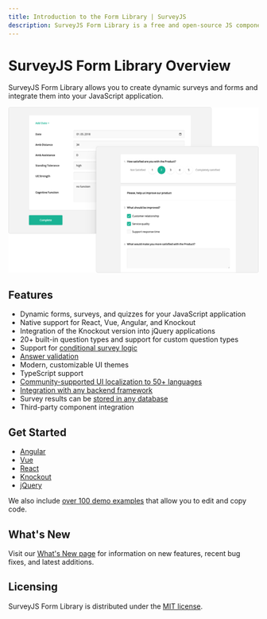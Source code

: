 ```yaml
---
title: Introduction to the Form Library | SurveyJS
description: SurveyJS Form Library is a free and open-source JS component that allows you to configure and run on-page forms and pop-up surveys in a web app.
---
```

# SurveyJS Form Library Overview

SurveyJS Form Library allows you to create dynamic surveys and forms and integrate them into your JavaScript application. 

![SurveyJS Form Library](images/overview.png)

## Features

- Dynamic forms, surveys, and quizzes for your JavaScript application
- Native support for React, Vue, Angular, and Knockout
- Integration of the Knockout version into jQuery applications
- 20+ built-in question types and support for custom question types
- Support for [conditional survey logic](https://surveyjs.io/Documentation/Library?id=design-survey-conditional-logic)
- [Answer validation](https://surveyjs.io/Documentation/Library?id=data-validation)
- Modern, customizable UI themes
- TypeScript support
- [Community-supported UI localization to 50+ languages](https://surveyjs.io/Documentation/Library?id=localization)
- [Integration with any backend framework](https://surveyjs.io/Documentation?id=Integration-with-Backend)
- Survey results can be [stored in any database](https://surveyjs.io/Documentation/Library?id=handle-survey-results-store)
- Third-party component integration

## Get Started

- [Angular](https://surveyjs.io/Documentation/Library?id=get-started-angular)
- [Vue](https://surveyjs.io/Documentation/Library?id=get-started-vue)
- [React](https://surveyjs.io/Documentation/Library?id=get-started-react)
- [Knockout](https://surveyjs.io/Documentation/Library?id=get-started-knockout)
- [jQuery](https://surveyjs.io/Documentation/Library?id=get-started-jquery)

We also include [over 100 demo examples](https://surveyjs.io/Examples/Library) that allow you to edit and copy code.

## What's New

Visit our [What's New page](https://surveyjs.io/WhatsNew) for information on new features, recent bug fixes, and latest additions.

## Licensing

SurveyJS Form Library is distributed under the [MIT license](https://github.com/surveyjs/survey-library/blob/master/LICENSE).
